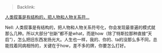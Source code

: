 > Backlink:

[人类叙事是有结构的，把人物和人物关系符…](https://www.zhihu.com/pin/1661120580614193152)

Nell: 人类叙事是有结构的，把人物和人物关系符号化，你会发现最普遍的模式就那么几种。所以大部分“创新”都不是what，而是how（除了特斯拉那种直接“天启”），怎么把旧东西发扬光大。人生也一样，我的、你的、ta的没那么多不同，总能找着同病相怜的，关键在于how，差不多的牌，你要怎么打好。
